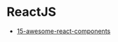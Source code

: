 # ReactJS

* [15-awesome-react-components](https://tutorialzine.com/2017/11/15-awesome-react-components)

